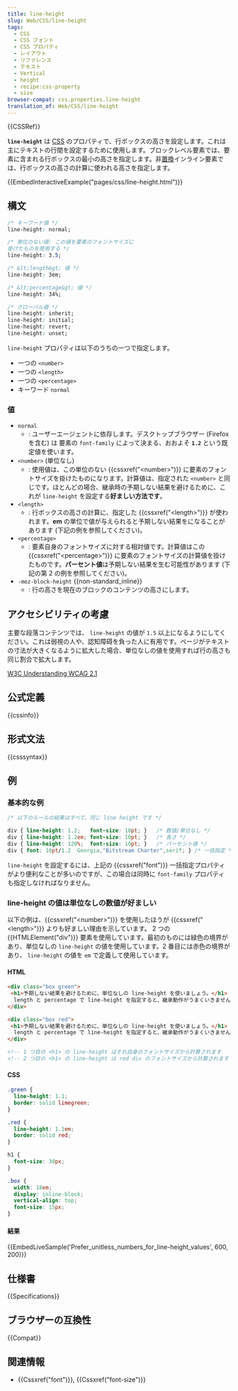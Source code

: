 ```yaml
---
title: line-height
slug: Web/CSS/line-height
tags:
  - CSS
  - CSS フォント
  - CSS プロパティ
  - レイアウト
  - リファレンス
  - テキスト
  - Vertical
  - height
  - recipe:css-property
  - size
browser-compat: css.properties.line-height
translation_of: Web/CSS/line-height
---
```

{{CSSRef}}

**`line-height`** は [CSS](/ja/docs/Web/CSS) のプロパティで、行ボックスの高さを設定します。これは主にテキストの行間を設定するために使用します。ブロックレベル要素では、要素に含まれる行ボックスの最小の高さを指定します。非[置換](/ja/docs/Web/CSS/Replaced_element)インライン要素では、行ボックスの高さの計算に使われる高さを指定します。

{{EmbedInteractiveExample("pages/css/line-height.html")}}

## 構文

```css
/* キーワード値 */
line-height: normal;

/* 単位のない値: この値を要素のフォントサイズに
掛けたものを使用する */
line-height: 3.5;

/* &lt;length&gt; 値 */
line-height: 3em;

/* &lt;percentage&gt; 値 */
line-height: 34%;

/* グローバル値 */
line-height: inherit;
line-height: initial;
line-height: revert;
line-height: unset;
```

`line-height` プロパティは以下のうちの一つで指定します。

- 一つの `<number>`
- 一つの `<length>`
- 一つの `<percentage>`
- キーワード `normal`

### 値

- `normal`
  - : ユーザーエージェントに依存します。デスクトップブラウザー (Firefox を含む) は 要素の `font-family` によって決まる、おおよそ **`1.2`** という既定値を使います。
- `<number>` (単位なし)
  - : 使用値は、この単位のない {{cssxref("&lt;number&gt;")}} に要素のフォントサイズを掛けたものになります。計算値は、指定された `<number>` と同じです。ほとんどの場合、継承時の予期しない結果を避けるために、これが `line-height` を設定する**好ましい方法です**。
- `<length>`
  - : 行ボックスの高さの計算に、指定した {{cssxref("&lt;length&gt;")}} が使われます。**em** の単位で値が与えられると予期しない結果をになることがあります (下記の例を参照してください)。
- `<percentage>`
  - : 要素自身のフォントサイズに対する相対値です。計算値はこの {{cssxref("&lt;percentage&gt;")}} に要素のフォントサイズの計算値を掛けたものです。**パーセント値**は予期しない結果を生む可能性があります (下記の第 2 の例を参照してください)。
- `-moz-block-height` {{non-standard_inline}}
  - : 行の高さを現在のブロックのコンテンツの高さにします。

## アクセシビリティの考慮

主要な段落コンテンツでは、 `line-height` の値が `1.5` 以上になるようにしてください。これは弱視の人や、認知障碍を負った人に有用です。ページがテキストの寸法が大きくなるように拡大した場合、単位なしの値を使用すれば行の高さも同じ割合で拡大します。

[W3C Understanding WCAG 2.1](https://www.w3.org/TR/WCAG21/#visual-presentation)

## 公式定義

{{cssinfo}}

## 形式文法

{{csssyntax}}

## 例

### 基本的な例

```css
/* 以下のルールの結果はすべて、同じ line height です */

div { line-height: 1.2;   font-size: 10pt; }   /* 数値/単位なし */
div { line-height: 1.2em; font-size: 10pt; }   /* 長さ */
div { line-height: 120%;  font-size: 10pt; }   /* パーセント値 */
div { font: 10pt/1.2  Georgia,"Bitstream Charter",serif; } /* 一括指定 */
```

`line-height` を設定するには、上記の {{cssxref("font")}} 一括指定プロパティがより便利なことが多いのですが、この場合は同時に `font-family` プロパティも指定しなければなりません。

<h3 id="Prefer_unitless_numbers_for_line-height_values">line-height の値は単位なしの数値が好ましい</h3>

以下の例は、{{cssxref("&lt;number&gt;")}} を使用したほうが {{cssxref("&lt;length&gt;")}} よりも好ましい理由を示しています。 2 つの {{HTMLElement("div")}} 要素を使用しています。最初のものには緑色の境界があり、単位なしの `line-height` の値を使用しています。2 番目には赤色の境界があり、 `line-height` の値を `em` で定義して使用しています。

#### HTML

```html
<div class="box green">
 <h1>予期しない結果を避けるために、単位なしの line-height を使いましょう。</h1>
  length と percentage で line-height を指定すると、継承動作がうまくいきません。 ...
</div>

<div class="box red">
 <h1>予期しない結果を避けるために、単位なしの line-height を使いましょう。</h1>
  length と percentage で line-height を指定すると、継承動作がうまくいきません。 ...
</div>

<!-- 1 つ目の <h1> の line-height はそれ自身のフォントサイズから計算されます   (30px × 1.1) = 33px  -->
<!-- 2 つ目の <h1> の line-height は red div のフォントサイズから計算されます  (15px × 1.1) = 16.5px  おそらく、望む結果ではないでしょう -->
```

#### CSS

```css
.green {
  line-height: 1.1;
  border: solid limegreen;
}

.red {
  line-height: 1.1em;
  border: solid red;
}

h1 {
  font-size: 30px;
}

.box {
  width: 18em;
  display: inline-block;
  vertical-align: top;
  font-size: 15px;
}
```

#### 結果

{{EmbedLiveSample('Prefer_unitless_numbers_for_line-height_values', 600, 200)}}

## 仕様書

{{Specifications}}

## ブラウザーの互換性

{{Compat}}

## 関連情報

- {{Cssxref("font")}}, {{Cssxref("font-size")}}
